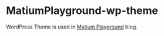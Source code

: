 # MatiumPlayground-wp-theme
WordPress Theme is used in [Matium Playground](http://play.matium.jp/) blog.
